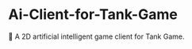 Ai-Client-for-Tank-Game
=======================

	A 2D artificial intelligent game client for Tank Game.
